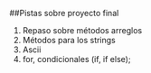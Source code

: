 ##Pistas sobre proyecto final

1. Repaso sobre métodos arreglos
2. Métodos para los strings
3. Ascii
4. for, condicionales (if, if else);
